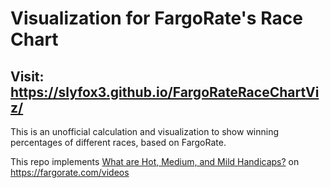 # Visualization for FargoRate's Race Chart
## Visit: https://slyfox3.github.io/FargoRateRaceChartViz/

This is an unofficial calculation and visualization to show winning percentages of different races, based on FargoRate.

This repo implements [What are Hot, Medium, and Mild Handicaps?](https://www.youtube.com/watch?v=pCO5-IBCKWE) on https://fargorate.com/videos
